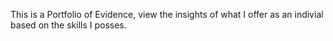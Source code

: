 This is a Portfolio of Evidence, view the insights of what I offer as an indivial based on the skills I posses. 
